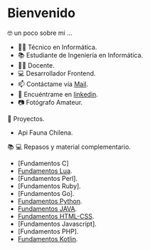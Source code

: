 # Bienvenido

🤓 un poco sobre mi ... 

 - 👨‍🎓 Técnico en Informática.
 - 📚 Estudiante de Ingeniería en Informática.
 - 👨‍🏫 Docente.
 - 💻 Desarrollador Frontend.
 - 📫 Contáctame vía [Mail](mailto:matias.munoz@drackdesign.cl).
 - 👤 Encuéntrame en [linkedin](https://www.linkedin.com/in/mmunozacevedo/). 
 - 📷 Fotógrafo Amateur.
 
:briefcase: Proyectos.
 - Api Fauna Chilena. 

📚 💻 Repasos y material complementario.
- [Fundamentos C] 
- [Fundamentos Lua](https://github.com/kmtkei/Fundamentos-Lua).
- [Fundamentos Perl].
- [Fundamentos Ruby].
- [Fundamentos Go].
- [Fundamentos Python](https://github.com/kmtkei/Fundamentos-Python).
- [Fundamentos JAVA](https://github.com/kmtkei/Fundamentos-Java).
- [Fundamentos HTML-CSS](https://github.com/kmtkei/FundamentosHTML).
- [Fundamentos Javascript].
- [Fundamentos PHP].
- [Fundamentos Kotlin](https://github.com/kmtkei/Fundamentos-Kotlin).



